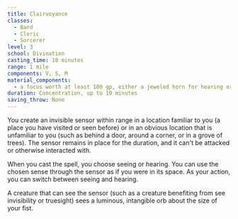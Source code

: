 ```yaml
---
title: Clairvoyance
classes:
  - Bard
  - Cleric
  - Sorcerer
level: 3
school: Divination
casting_time: 10 minutes
range: 1 mile
components: V, S, M
material_components:
  - a focus worth at least 100 gp, either a jeweled horn for hearing or a glass eye for seeing
duration: Concentration, up to 10 minutes
saving_throw: None
---
```


You create an invisible sensor within range in a location familiar to you (a place you have visited or seen before) or in an obvious location that is unfamiliar to you (such as behind a door, around a corner, or in a grove of trees). The sensor remains in place for the duration, and it can't be attacked or otherwise interacted with.

When you cast the spell, you choose seeing or hearing. You can use the chosen sense through the sensor as if you were in its space. As your action, you can switch between seeing and hearing.

A creature that can see the sensor (such as a creature benefiting from see invisibility or truesight) sees a luminous, intangible orb about the size of your fist.
